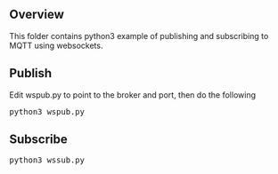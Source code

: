 ## Overview
This folder contains python3 example of publishing and subscribing to MQTT using websockets.

## Publish 
Edit wspub.py to point to the broker and port, then do the following
<pre>
python3 wspub.py
</pre>

## Subscribe
<pre>
python3 wssub.py
</pre>


